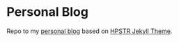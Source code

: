 # Personal Blog

Repo to my [personal blog](alifar76.github.io) based on [HPSTR Jekyll Theme](https://mmistakes.github.io/hpstr-jekyll-theme/theme-setup/).

